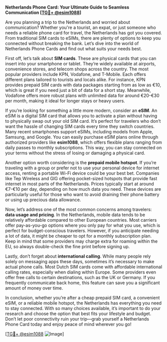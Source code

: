 **Netherlands Phone Card: Your Ultimate Guide to Seamless Communication [[TG💪+ @esim1088](https://t.me/s/esim1088)]**

Are you planning a trip to the Netherlands and worried about communication? Whether you're a tourist, an expat, or just someone who needs a reliable phone card for travel, the Netherlands has got you covered. From traditional SIM cards to eSIMs, there are plenty of options to keep you connected without breaking the bank. Let’s dive into the world of Netherlands Phone Cards and find out what suits your needs best.

First off, let’s talk about **SIM cards**. These are physical cards that you can insert into your smartphone or tablet. They’re widely available at airports, convenience stores, and telecom shops across the country. The most popular providers include KPN, Vodafone, and T-Mobile. Each offers different plans tailored to tourists and locals alike. For instance, KPN provides prepaid SIM cards with data packages starting from as low as €10, which is great if you need just a bit of data for a short stay. Meanwhile, Vodafone offers more robust plans with unlimited data for around €20-€30 per month, making it ideal for longer stays or heavy users.

If you’re looking for something a little more modern, consider an **eSIM**. An eSIM is a digital SIM card that allows you to activate a plan without having to physically swap out your old SIM card. It’s perfect for travelers who don’t want the hassle of changing SIM cards every time they switch countries. Many recent smartphones support eSIMs, including models from Apple, Samsung, and Google. You can easily purchase eSIM plans online through authorized providers like **esim1088**, which offers flexible plans ranging from daily passes to monthly subscriptions. This way, you can stay connected on your terms without the stress of losing or damaging a physical card.

Another option worth considering is the **prepaid mobile hotspot**. If you’re traveling with a group or prefer not to use your personal device for internet access, renting a portable Wi-Fi device could be your best bet. Companies like Tep Wireless and GIG offering pocket-sized hotspots that provide fast internet in most parts of the Netherlands. Prices typically start at around €7-€10 per day, depending on how much data you need. These devices are particularly useful for those who want to avoid draining their phone battery or using up precious data allowance.

Now, let’s address one of the most common concerns among travelers: **data usage and pricing**. In the Netherlands, mobile data tends to be relatively affordable compared to other European countries. Most carriers offer pay-as-you-go options where you only pay for what you use, which is perfect for budget-conscious travelers. However, if you anticipate needing a lot of data, it might be cheaper to opt for a monthly subscription plan. Keep in mind that some providers may charge extra for roaming within the EU, so always double-check the fine print before signing up.

Lastly, don’t forget about **international calling**. While many people rely solely on messaging apps these days, sometimes it’s necessary to make actual phone calls. Most Dutch SIM cards come with affordable international calling rates, especially when dialing within Europe. Some providers even offer free calls to certain destinations, such as the UK or Germany. If you frequently communicate back home, this feature can save you a significant amount of money over time.

In conclusion, whether you’re after a cheap prepaid SIM card, a convenient eSIM, or a reliable mobile hotspot, the Netherlands has everything you need to stay connected. With so many choices available, it’s important to do your research and choose the option that best fits your lifestyle and budget. Don’t let poor connectivity ruin your trip—grab yourself a Netherlands Phone Card today and enjoy peace of mind wherever you go!

[[TG💪+ @esim1088](https://t.me/s/esim1088) ![Image](https://i.postimg.cc/Y0z9fWf4/image.png)]